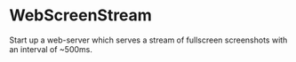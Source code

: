 WebScreenStream
===============

Start up a web-server which serves a stream of fullscreen screenshots with an
interval of ~500ms.
